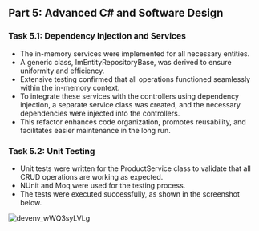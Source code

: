 ## Part 5: Advanced C# and Software Design

### Task 5.1: Dependency Injection and Services

- The in-memory services were implemented for all necessary entities. 
- A generic class, ImEntityRepositoryBase, was derived to ensure uniformity and efficiency.
- Extensive testing confirmed that all operations functioned seamlessly within the in-memory context. 
- To integrate these services with the controllers using dependency injection, a separate service class was created, and the necessary dependencies were injected into the controllers. 
- This refactor enhances code organization, promotes reusability, and facilitates easier maintenance in the long run.

### Task 5.2: Unit Testing
- Unit tests were written for the ProductService class to validate that all CRUD operations are working as expected. 
- NUnit and Moq were used for the testing process. 
- The tests were executed successfully, as shown in the screenshot below.

![devenv_wWQ3syLVLg](https://github.com/cahitarslan/AssignmentForParanumusBackend/assets/96558672/09cf42af-61a7-43a7-b3eb-f757479a978a)

